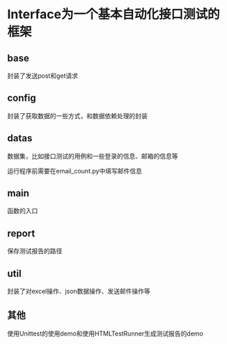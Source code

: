 # Interface为一个基本自动化接口测试的框架

## base

封装了发送post和get请求

## config

封装了获取数据的一些方式，和数据依赖处理的封装

## datas

数据集，比如接口测试的用例和一些登录的信息、邮箱的信息等

运行程序前需要在email_count.py中填写邮件信息

## main

函数的入口

## report

保存测试报告的路径

## util

封装了对excel操作、json数据操作、发送邮件操作等

## 其他

使用Unittest的使用demo和使用HTMLTestRunner生成测试报告的demo